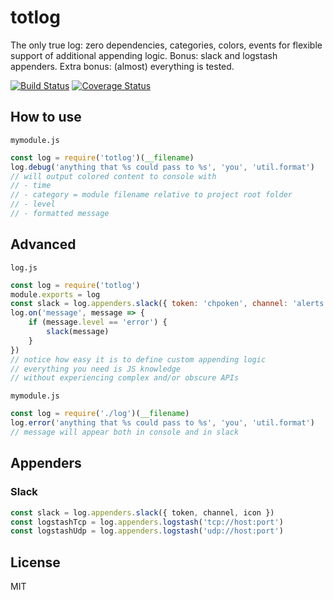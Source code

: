 # totlog

The only true log: zero dependencies, categories, colors, events for flexible support of additional appending logic. Bonus: slack and logstash appenders. Extra bonus: (almost) everything is tested.

[![Build Status](https://travis-ci.org/titarenko/totlog.svg?branch=master)](https://travis-ci.org/titarenko/totlog)
[![Coverage Status](https://coveralls.io/repos/github/titarenko/totlog/badge.svg?branch=master)](https://coveralls.io/github/titarenko/totlog?branch=master)

## How to use

`mymodule.js`
```js
const log = require('totlog')(__filename)
log.debug('anything that %s could pass to %s', 'you', 'util.format')
// will output colored content to console with
// - time
// - category = module filename relative to project root folder
// - level
// - formatted message
```

## Advanced

`log.js`
```js
const log = require('totlog')
module.exports = log
const slack = log.appenders.slack({ token: 'chpoken', channel: 'alerts', icon: ':hideyourpain:' })
log.on('message', message => {
	if (message.level == 'error') {
		slack(message)
	}
})
// notice how easy it is to define custom appending logic
// everything you need is JS knowledge
// without experiencing complex and/or obscure APIs
```

`mymodule.js`
```js
const log = require('./log')(__filename)
log.error('anything that %s could pass to %s', 'you', 'util.format')
// message will appear both in console and in slack
```

## Appenders

### Slack

```js
const slack = log.appenders.slack({ token, channel, icon })
const logstashTcp = log.appenders.logstash('tcp://host:port')
const logstashUdp = log.appenders.logstash('udp://host:port')
```

## License

MIT